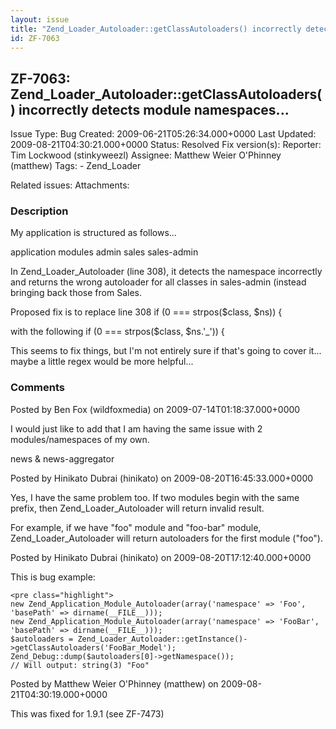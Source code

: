 ```yaml
---
layout: issue
title: "Zend_Loader_Autoloader::getClassAutoloaders() incorrectly detects module namespaces..."
id: ZF-7063
---
```


ZF-7063: Zend\_Loader\_Autoloader::getClassAutoloaders() incorrectly detects module namespaces...
-------------------------------------------------------------------------------------------------

 Issue Type: Bug Created: 2009-06-21T05:26:34.000+0000 Last Updated: 2009-08-21T04:30:21.000+0000 Status: Resolved Fix version(s): 
 Reporter:  Tim Lockwood (stinkyweezl)  Assignee:  Matthew Weier O'Phinney (matthew)  Tags: - Zend\_Loader
 
 Related issues: 
 Attachments: 
### Description

My application is structured as follows...

application modules admin sales sales-admin

In Zend\_Loader\_Autoloader (line 308), it detects the namespace incorrectly and returns the wrong autoloader for all classes in sales-admin (instead bringing back those from Sales.

Proposed fix is to replace line 308 if (0 === strpos($class, $ns)) {

with the following if (0 === strpos($class, $ns.'\_')) {

This seems to fix things, but I'm not entirely sure if that's going to cover it... maybe a little regex would be more helpful...

 

 

### Comments

Posted by Ben Fox (wildfoxmedia) on 2009-07-14T01:18:37.000+0000

I would just like to add that I am having the same issue with 2 modules/namespaces of my own.

news & news-aggregator

 

 

Posted by Hinikato Dubrai (hinikato) on 2009-08-20T16:45:33.000+0000

Yes, I have the same problem too. If two modules begin with the same prefix, then Zend\_Loader\_Autoloader will return invalid result.

For example, if we have "foo" module and "foo-bar" module, Zend\_Loader\_Autoloader will return autoloaders for the first module ("foo").

 

 

Posted by Hinikato Dubrai (hinikato) on 2009-08-20T17:12:40.000+0000

This is bug example:

 
    <pre class="highlight">
    new Zend_Application_Module_Autoloader(array('namespace' => 'Foo', 'basePath' => dirname(__FILE__)));
    new Zend_Application_Module_Autoloader(array('namespace' => 'FooBar', 'basePath' => dirname(__FILE__)));
    $autoloaders = Zend_Loader_Autoloader::getInstance()->getClassAutoloaders('FooBar_Model');
    Zend_Debug::dump($autoloaders[0]->getNamespace());
    // Will output: string(3) "Foo"


 

 

Posted by Matthew Weier O'Phinney (matthew) on 2009-08-21T04:30:19.000+0000

This was fixed for 1.9.1 (see ZF-7473)

 

 